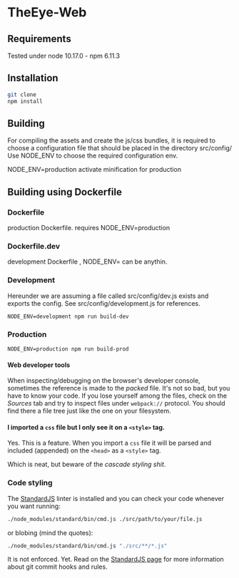 # TheEye-Web

## Requirements
Tested under node 10.17.0 - npm 6.11.3

## Installation

```bash
git clone
npm install
```

## Building

For compiling the assets and create the js/css bundles, it is required to choose a configuration file that should be placed in the directory src/config/ 
Use NODE_ENV to choose the required configuration env.

NODE_ENV=production activate minification for production

## Building using Dockerfile

### Dockerfile

production Dockerfile. requires NODE_ENV=production

### Dockerfile.dev

development Dockerfile , NODE_ENV= can be anythin.

### Development

Hereunder we are assuming a file called src/config/dev.js exists and exports the config. See src/config/development.js for references.


```shell
NODE_ENV=development npm run build-dev

```

### Production

```shell
NODE_ENV=production npm run build-prod

```


#### Web developer tools

When inspecting/debugging on the browser's developer console, sometimes the
reference is made to the _packed_ file. It's not so bad, but you have to know
your code. If you lose yourself among the files, check on the _Sources_ tab
and try to inspect files under `webpack://` protocol. You should find there
a file tree just like the one on your filesystem.

#### I imported a `css` file but I only see it on a `<style>` tag.

Yes. This is a feature. When you import a `css` file it will be parsed
and included (appended) on the `<head>` as a `<style>` tag.

Which is neat, but beware of the _cascade styling shit_.

### Code styling

The [StandardJS][1] linter is installed and you can check your code whenever you want running:

```bash
./node_modules/standard/bin/cmd.js ./src/path/to/your/file.js
```

or blobing (mind the quotes):

```bash
./node_modules/standard/bin/cmd.js "./src/**/*.js"
```

It is not enforced. Yet. Read on the [StandardJS page][1] for more information about git commit hooks and rules.

[1]: https://github.com/feross/standard

